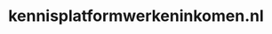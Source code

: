 ---
layout: post
title:  "kennisplatformwerkeninkomen.nl"
internal_url:  "/data/kennisplatformwerkeninkomen.nl.html"
categories: dutchgov
---